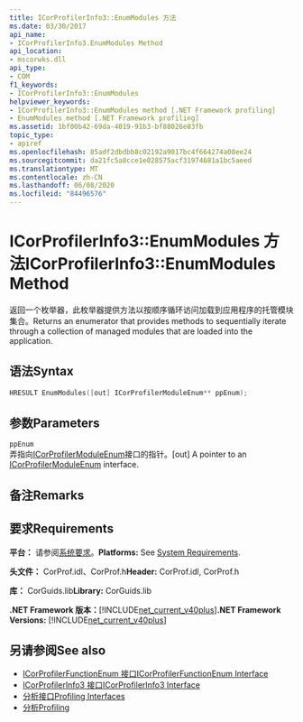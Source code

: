 ```yaml
---
title: ICorProfilerInfo3::EnumModules 方法
ms.date: 03/30/2017
api_name:
- ICorProfilerInfo3.EnumModules Method
api_location:
- mscorwks.dll
api_type:
- COM
f1_keywords:
- ICorProfilerInfo3::EnumModules
helpviewer_keywords:
- ICorProfilerInfo3::EnumModules method [.NET Framework profiling]
- EnumModules method [.NET Framework profiling]
ms.assetid: 1bf00b42-69da-4019-91b3-bf88026e83fb
topic_type:
- apiref
ms.openlocfilehash: 85adf2dbdbb8c02192a9017bc4f664274a08ee24
ms.sourcegitcommit: da21fc5a8cce1e028575acf31974681a1bc5aeed
ms.translationtype: MT
ms.contentlocale: zh-CN
ms.lasthandoff: 06/08/2020
ms.locfileid: "84496576"
---
```

# <a name="icorprofilerinfo3enummodules-method"></a><span data-ttu-id="9287d-102">ICorProfilerInfo3::EnumModules 方法</span><span class="sxs-lookup"><span data-stu-id="9287d-102">ICorProfilerInfo3::EnumModules Method</span></span>
<span data-ttu-id="9287d-103">返回一个枚举器，此枚举器提供方法以按顺序循环访问加载到应用程序的托管模块集合。</span><span class="sxs-lookup"><span data-stu-id="9287d-103">Returns an enumerator that provides methods to sequentially iterate through a collection of managed modules that are loaded into the application.</span></span>  
  
## <a name="syntax"></a><span data-ttu-id="9287d-104">语法</span><span class="sxs-lookup"><span data-stu-id="9287d-104">Syntax</span></span>  
  
```cpp  
HRESULT EnumModules([out] ICorProfilerModuleEnum** ppEnum);  
```  
  
## <a name="parameters"></a><span data-ttu-id="9287d-105">参数</span><span class="sxs-lookup"><span data-stu-id="9287d-105">Parameters</span></span>  
 `ppEnum`  
 <span data-ttu-id="9287d-106">弄指向[ICorProfilerModuleEnum](icorprofilermoduleenum-interface.md)接口的指针。</span><span class="sxs-lookup"><span data-stu-id="9287d-106">[out] A pointer to an [ICorProfilerModuleEnum](icorprofilermoduleenum-interface.md) interface.</span></span>  
  
## <a name="remarks"></a><span data-ttu-id="9287d-107">备注</span><span class="sxs-lookup"><span data-stu-id="9287d-107">Remarks</span></span>  
  
## <a name="requirements"></a><span data-ttu-id="9287d-108">要求</span><span class="sxs-lookup"><span data-stu-id="9287d-108">Requirements</span></span>  
 <span data-ttu-id="9287d-109">**平台：** 请参阅[系统要求](../../get-started/system-requirements.md)。</span><span class="sxs-lookup"><span data-stu-id="9287d-109">**Platforms:** See [System Requirements](../../get-started/system-requirements.md).</span></span>  
  
 <span data-ttu-id="9287d-110">**头文件：** CorProf.idl、CorProf.h</span><span class="sxs-lookup"><span data-stu-id="9287d-110">**Header:** CorProf.idl, CorProf.h</span></span>  
  
 <span data-ttu-id="9287d-111">**库：** CorGuids.lib</span><span class="sxs-lookup"><span data-stu-id="9287d-111">**Library:** CorGuids.lib</span></span>  
  
 <span data-ttu-id="9287d-112">**.NET Framework 版本：**[!INCLUDE[net_current_v40plus](../../../../includes/net-current-v40plus-md.md)]</span><span class="sxs-lookup"><span data-stu-id="9287d-112">**.NET Framework Versions:** [!INCLUDE[net_current_v40plus](../../../../includes/net-current-v40plus-md.md)]</span></span>  
  
## <a name="see-also"></a><span data-ttu-id="9287d-113">另请参阅</span><span class="sxs-lookup"><span data-stu-id="9287d-113">See also</span></span>

- [<span data-ttu-id="9287d-114">ICorProfilerFunctionEnum 接口</span><span class="sxs-lookup"><span data-stu-id="9287d-114">ICorProfilerFunctionEnum Interface</span></span>](icorprofilerfunctionenum-interface.md)
- [<span data-ttu-id="9287d-115">ICorProfilerInfo3 接口</span><span class="sxs-lookup"><span data-stu-id="9287d-115">ICorProfilerInfo3 Interface</span></span>](icorprofilerinfo3-interface.md)
- [<span data-ttu-id="9287d-116">分析接口</span><span class="sxs-lookup"><span data-stu-id="9287d-116">Profiling Interfaces</span></span>](profiling-interfaces.md)
- [<span data-ttu-id="9287d-117">分析</span><span class="sxs-lookup"><span data-stu-id="9287d-117">Profiling</span></span>](index.md)
